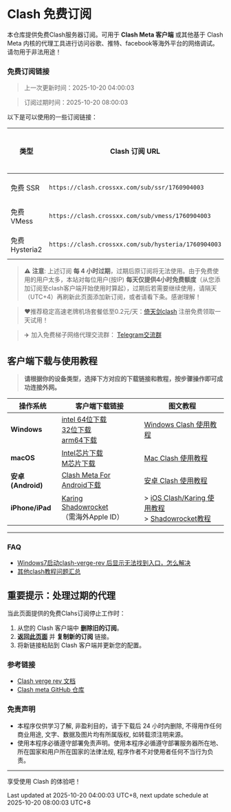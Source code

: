 # Clash 免费订阅

本仓库提供免费Clash服务器订阅。可用于 **Clash Meta 客户端** 或其他基于 Clash Meta 内核的代理工具进行访问谷歌、推特、facebook等海外平台的网络调试。请勿用于非法用途！


### 免费订阅链接

> 上一次更新时间：2025-10-20 04:00:03

> 订阅过期时间：2025-10-20 08:00:03

以下是可以使用的一些订阅链接：

 | 类型         | Clash 订阅 URL            | 过期及下次更新时间（utc+8） |
| ------------ | ------------------- |----------------- |
| 免费 SSR      | `https://clash.crossxx.com/sub/ssr/1760904003` | 2025-10-20 08:00:03 |
| 免费 VMess    | `https://clash.crossxx.com/sub/vmess/1760904003`   | 2025-10-20 08:00:03 |
| 免费 Hysteria2 | `https://clash.crossxx.com/sub/hysteria/1760904003`  | 2025-10-20 08:00:03 |


> ⚠️ **注意**: 上述订阅 **每 4 小时过期**，过期后原订阅将无法使用。由于免费使用的用户太多，本站对每位用户(按IP) **每天仅提供4小时免费额度**（从您添加订阅至clash客户端开始使用时算起），过期后若需要继续使用，请隔天（UTC+4）再刷新此页面添加新订阅，或者请看下条。感谢理解！

> ❤️推荐稳定高速老牌机场套餐低至0.2元/天：[倚天剑clash](https://a.aiguobit.com) 注册免费领取一天试用！

> ✈️ 加入免费梯子网络代理交流群： [Telegram交流群](https://t.me/+jqOB0VU0yO41MzJl)


## 客户端下载与使用教程

> **请根据你的设备类型，选择下方对应的下载链接和教程，按步骤操作即可成功连接外网。**

| 操作系统         | 客户端下载链接                                                                                                   | 图文教程                                                                                       |
|------------------|----------------------------------------------------------------------------------------------------------------|-----------------------------------------------------------------------------------------------|
| **Windows**      | [intel 64位下载](https://github.com/clash-verge-rev/clash-verge-rev/releases/download/v2.3.1/Clash.Verge_2.3.1_x64-setup.exe)<br>[32位下载](https://github.com/clash-verge-rev/clash-verge-rev/releases/download/v1.7.7/Clash.Verge_1.7.7_x86-setup.exe) <br/> [arm64下载](https://github.com/clash-verge-rev/clash-verge-rev/releases/download/v2.3.1/Clash.Verge_2.3.1_arm64-setup.exe) | [Windows Clash 使用教程](https://dpnyems4gls27.cloudfront.net/windows.html) |
| **macOS**        | [Intel芯片下载](https://github.com/clash-verge-rev/clash-verge-rev/releases/download/v2.3.1/Clash.Verge_2.3.1_x64.dmg)<br>[M芯片下载](https://github.com/clash-verge-rev/clash-verge-rev/releases/download/v2.3.1/Clash.Verge_2.3.1_aarch64.dmg) | [Mac Clash 使用教程](https://dpnyems4gls27.cloudfront.net/mac.html)                            |
| **安卓(Android)**| [Clash Meta For Android下载](https://github.com/MetaCubeX/ClashMetaForAndroid/releases/download/v2.11.0/cmfa-2.11.0-meta-universal-release.apk) | [安卓 Clash 使用教程](https://dpnyems4gls27.cloudfront.net/android.html)                       |
| **iPhone/iPad**  | [Karing](https://apps.apple.com/us/app/karing/id6472431552) <br/>[Shadowrocket](https://apps.apple.com/us/app/shadowrocket/id932747118) <br/>（需海外Apple ID）                                                        | > [iOS Clash/Karing 使用教程](https://dpnyems4gls27.cloudfront.net/ios.html)  <br/> > [Shadowrocket教程](https://do2caruec6nwa.cloudfront.net/2024/10/30/shadowrocket-import-clash-subscription/)                   |

---


### FAQ
- [Windows7启动clash-verge-rev 后显示无法找到入口，怎么解决](https://do2caruec6nwa.cloudfront.net/2024/10/30/win7-clash-verge-error-coincrementmtausage-ole32.dll/)
- [其他clash教程问题汇总](https://do2caruec6nwa.cloudfront.net/)


## 重要提示：处理过期的代理

当此页面提供的免费Clahs订阅停止工作时：
1. 从您的 Clash 客户端中 **删除旧的订阅**。
2. **返回[此页面]( https://github.com/crossxx-labs/free-proxy)** 并 **复制新的订阅** 链接。
3. 将新链接粘贴到 Clash 客户端并更新您的配置。


### 参考链接

- [Clash verge rev 文档](https://clash-verge-rev.github.io/faq/windows.html)
- [Clash meta GitHub 仓库](https://github.com/MetaCubeX/mihomo)


### 免责声明
- 本程序仅供学习了解, 非盈利目的，请于下载后 24 小时内删除, 不得用作任何商业用途, 文字、数据及图片均有所属版权, 如转载须注明来源。
- 使用本程序必循遵守部署免责声明。使用本程序必循遵守部署服务器所在地、所在国家和用户所在国家的法律法规, 程序作者不对使用者任何不当行为负责。

---

享受使用 Clash 的体验吧！

Last updated at 2025-10-20 04:00:03 UTC+8, next update schedule at 2025-10-20 08:00:03 UTC+8
